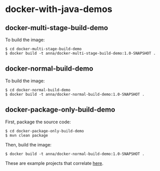 # docker-with-java-demos

## docker-multi-stage-build-demo

To build the image: 

```shell
$ cd docker-multi-stage-build-demo
$ docker build -t anna/docker-multi-stage-build-demo:1.0-SNAPSHOT .
```

## docker-normal-build-demo

To build the image:

```shell
$ cd docker-normal-build-demo
$ docker build -t anna/docker-normal-build-demo:1.0-SNAPSHOT .
```

## docker-package-only-build-demo

First, package the source code:

```shell
$ cd docker-package-only-build-demo
$ mvn clean package
```

Then, build the image:
```shell
$ docker build -t anna/docker-normal-build-demo:1.0-SNAPSHOT .
```
These are example projects that correlate  [here](https://adotpalindrome.wordpress.com/2020/02/25/three-ways-to-create-docker-images-for-java/).
